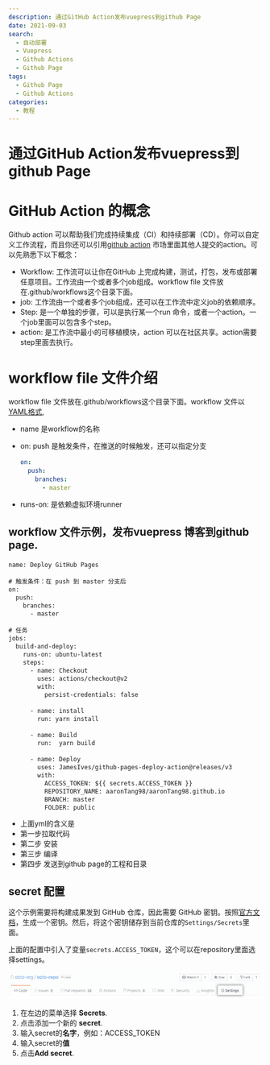 ```yaml
---
description: 通过GitHub Action发布vuepress到github Page
date: 2021-09-03
search:
  - 自动部署
  - Vuepress
  - Github Actions
  - Github Page
tags:
  - Github Page
  - Github Actions
categories:
  - 教程
---
```

# 通过GitHub Action发布vuepress到github Page

# GitHub Action 的概念

Github action 可以帮助我们完成持续集成（CI）和持续部署（CD）。你可以自定义工作流程，而且你还可以引用[github action](https://links.jianshu.com/go?to=https%3A%2F%2Fgithub.com%2Fmarketplace%3Ftype%3Dactions) 市场里面其他人提交的action。可以先熟悉下以下概念：

- Workflow: 工作流可以让你在GitHub 上完成构建，测试，打包，发布或部署任意项目。工作流由一个或者多个job组成。workflow file 文件放在.github/workflows这个目录下面。
- job: 工作流由一个或者多个job组成，还可以在工作流中定义job的依赖顺序。
- Step: 是一个单独的步骤，可以是执行某一个run 命令，或者一个action。一个job里面可以包含多个step。
- action: 是工作流中最小的可移植模块，action 可以在社区共享。action需要step里面去执行。

# workflow file 文件介绍

workflow file 文件放在.github/workflows这个目录下面。workflow 文件以[YAML格式](https://links.jianshu.com/go?to=http%3A%2F%2Fwww.ruanyifeng.com%2Fblog%2F2016%2F07%2Fyaml.html),

- name 是workflow的名称

- on: push 是触发条件，在推送的时候触发，还可以指定分支

  

  ```yaml
  on:
    push:
      branches:
        - master
  ```

- runs-on: 是依赖虚拟环境runner

## workflow 文件示例，发布vuepress 博客到github page.



```shell
name: Deploy GitHub Pages

# 触发条件：在 push 到 master 分支后
on:
  push:
    branches:
      - master

# 任务
jobs:
  build-and-deploy:
    runs-on: ubuntu-latest
    steps:
      - name: Checkout
        uses: actions/checkout@v2
        with:
          persist-credentials: false

      - name: install
        run: yarn install 

      - name: Build
        run:  yarn build

      - name: Deploy
        uses: JamesIves/github-pages-deploy-action@releases/v3
        with:
          ACCESS_TOKEN: ${{ secrets.ACCESS_TOKEN }}
          REPOSITORY_NAME: aaronTang98/aaronTang98.github.io
          BRANCH: master
          FOLDER: public
```

- 上面yml的含义是
- 第一步拉取代码
- 第二步 安装
- 第三步 编译
- 第四步 发送到github page的工程和目录

## secret 配置

这个示例需要将构建成果发到 GitHub 仓库，因此需要 GitHub 密钥。按照[官方文档](https://links.jianshu.com/go?to=https%3A%2F%2Fhelp.github.com%2Fen%2Farticles%2Fcreating-a-personal-access-token-for-the-command-line)，生成一个密钥。然后，将这个密钥储存到当前仓库的`Settings/Secrets`里面。

上面的配置中引入了变量`secrets.ACCESS_TOKEN`，这个可以在repository里面选择settings。

![img](images.assets/20498052-2c24231e34feb538.png)



1. 在左边的菜单选择 **Secrets**.
2. 点击添加一个新的 **secret**.
3. 输入secret的**名字**，例如：ACCESS_TOKEN
4. 输入secret的**值**
5. 点击**Add secret**.